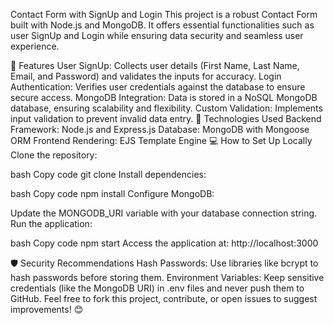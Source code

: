 Contact Form with SignUp and Login
This project is a robust Contact Form built with Node.js and MongoDB. It offers essential functionalities such as user SignUp and Login while ensuring data security and seamless user experience.

🚀 Features
User SignUp:
Collects user details (First Name, Last Name, Email, and Password) and validates the inputs for accuracy.
Login Authentication:
Verifies user credentials against the database to ensure secure access.
MongoDB Integration:
Data is stored in a NoSQL MongoDB database, ensuring scalability and flexibility.
Custom Validation:
Implements input validation to prevent invalid data entry.
📂 Technologies Used
Backend Framework: Node.js and Express.js
Database: MongoDB with Mongoose ORM
Frontend Rendering: EJS Template Engine
💻 How to Set Up Locally
Clone the repository:

bash
Copy code
git clone <repository-url>
Install dependencies:

bash
Copy code
npm install
Configure MongoDB:

Update the MONGODB_URI variable with your database connection string.
Run the application:

bash
Copy code
npm start
Access the application at:
http://localhost:3000

🛡️ Security Recommendations
Hash Passwords: Use libraries like bcrypt to hash passwords before storing them.
Environment Variables: Keep sensitive credentials (like the MongoDB URI) in .env files and never push them to GitHub.
Feel free to fork this project, contribute, or open issues to suggest improvements! 😊